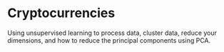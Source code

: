 # Cryptocurrencies
Using unsupervised learning to process data, cluster data,  reduce your dimensions, and how to reduce the principal components using PCA.
